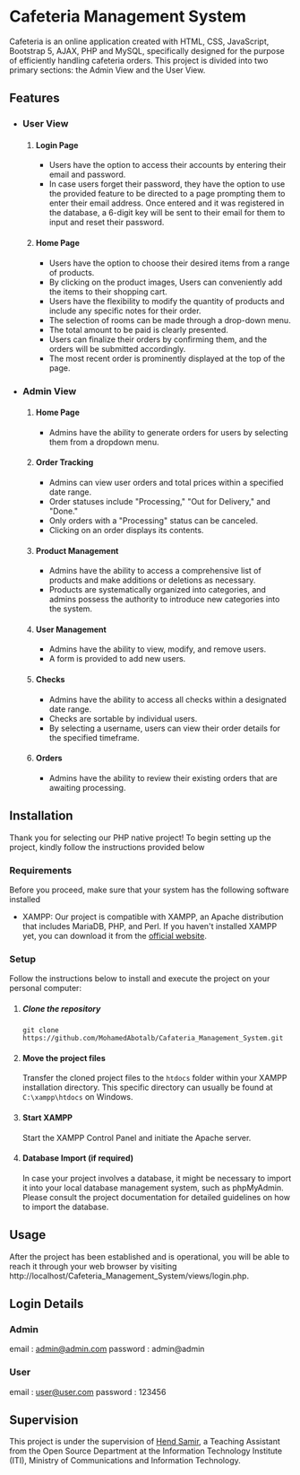 # Cafeteria Management System

Cafeteria is an online application created with HTML, CSS, JavaScript, Bootstrap 5, AJAX, PHP and MySQL, specifically designed for the purpose of efficiently handling cafeteria orders. This project is divided into two primary sections: the Admin View and the User View.

## Features

- ### User View

  1. #### Login Page

     - Users have the option to access their accounts by entering their email and password.
     - In case users forget their password, they have the option to use the provided feature to be directed to a page prompting them to enter their email address. Once entered and it was registered in the database, a 6-digit key will be sent to their email for them to input and reset their password.

  2. #### Home Page

     - Users have the option to choose their desired items from a range of products.
     - By clicking on the product images, Users can conveniently add the items to their shopping cart.
     - Users have the flexibility to modify the quantity of products and include any specific notes for their order.
     - The selection of rooms can be made through a drop-down menu.
     - The total amount to be paid is clearly presented.
     - Users can finalize their orders by confirming them, and the orders will be submitted accordingly.
     - The most recent order is prominently displayed at the top of the page.

- ### Admin View

  1. #### Home Page

     - Admins have the ability to generate orders for users by selecting them from a dropdown menu.

  2. #### Order Tracking

     - Admins can view user orders and total prices within a specified date range.
     - Order statuses include "Processing," "Out for Delivery," and "Done."
     - Only orders with a "Processing" status can be canceled.
     - Clicking on an order displays its contents.

  3. #### Product Management

     - Admins have the ability to access a comprehensive list of products and make additions or deletions as necessary.
     - Products are systematically organized into categories, and admins possess the authority to introduce new categories into the system.

  4. #### User Management

     - Admins have the ability to view, modify, and remove users.
     - A form is provided to add new users.

  5. #### Checks

     - Admins have the ability to access all checks within a designated date range.
     - Checks are sortable by individual users.
     - By selecting a username, users can view their order details for the specified timeframe.

  6. #### Orders

     - Admins have the ability to review their existing orders that are awaiting processing.

## Installation

Thank you for selecting our PHP native project! To begin setting up the project, kindly follow the instructions provided below

### Requirements

Before you proceed, make sure that your system has the following software installed

- XAMPP: Our project is compatible with XAMPP, an Apache distribution that includes MariaDB, PHP, and Perl. If you haven't installed XAMPP yet, you can download it from the [official website](https://www.apachefriends.org/download.html).

### Setup

Follow the instructions below to install and execute the project on your personal computer:

1. ##### Clone the repository

   `git clone https://github.com/MohamedAbotalb/Cafateria_Management_System.git`

2. #### Move the project files

   Transfer the cloned project files to the `htdocs` folder within your XAMPP installation directory. This specific directory can usually be found at `C:\xampp\htdocs` on Windows.

3. #### Start XAMPP

   Start the XAMPP Control Panel and initiate the Apache server.

4. #### Database Import (if required)

   In case your project involves a database, it might be necessary to import it into your local database management system, such as phpMyAdmin. Please consult the project documentation for detailed guidelines on how to import the database.

## Usage

After the project has been established and is operational, you will be able to reach it through your web browser by visiting http://localhost/Cafeteria_Management_System/views/login.php.

## Login Details

### Admin

email : <admin@admin.com>
password : admin@admin

### User

email : <user@user.com>
password : 123456

## Supervision

This project is under the supervision of [Hend Samir](https://www.linkedin.com/in/hendsamiropensourcedeveloper/), a Teaching Assistant from the Open Source Department at the Information Technology Institute (ITI), Ministry of Communications and Information Technology.
